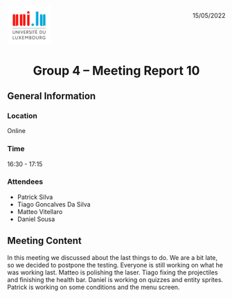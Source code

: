 <div style="display: inline-block;">
	<img src="logo_uni.jpg"
	alt="University of Luxembourg logo"
	style="float: left;
	width : 20%; "/>
	<p style="float:right;"> 15/05/2022</p>
	
</div>

# <center>Group 4 – Meeting Report 10
## General Information

### Location
Online
### Time 
16:30 - 17:15
### Attendees
 - Patrick Silva
 - Tiago Goncalves Da Silva
 - Matteo Vitellaro
 - Daniel Sousa

 
## Meeting Content
In this meeting we discussed about the last things to do. We are a bit late, so we decided to postpone the testing. Everyone is still working on what he was working last. Matteo is polishing the laser. Tiago fixing the projectiles and
finishing the health bar. Daniel is working on quizzes and entity sprites. Patrick is working on some conditions and the menu screen.